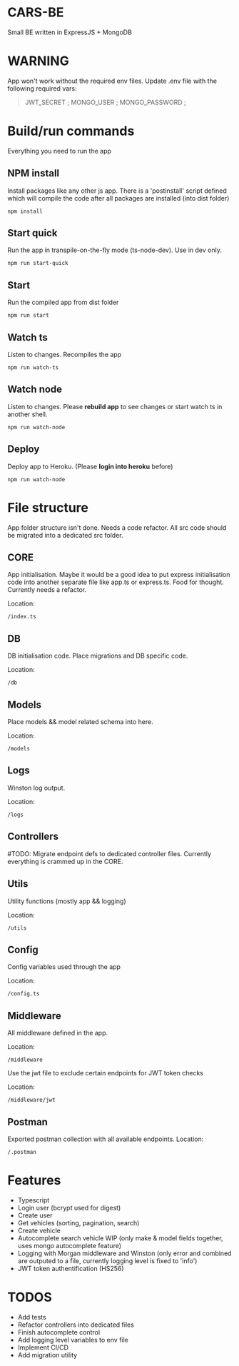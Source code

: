 # CARS-BE

Small BE written in ExpressJS + MongoDB

# WARNING
App won't work without the required env files.
Update .env file with the following required vars: 

> JWT_SECRET ; MONGO_USER ; MONGO_PASSWORD ;


# Build/run commands
Everything you need to run the app

## NPM install
Install packages like any other js app. There is a 'postinstall' script defined which will compile the code after all packages are installed (into dist folder)

    npm install



## Start quick
Run the app in transpile-on-the-fly mode (ts-node-dev).
Use in dev only.

    npm run start-quick

## Start
Run the compiled app from dist folder

    npm run start

## Watch ts
Listen to changes. Recompiles the app

    npm run watch-ts

## Watch node
Listen to changes. Please **rebuild app** to see changes or start watch ts in another shell.

    npm run watch-node

## Deploy
Deploy app to Heroku. (Please **login into heroku** before)

    npm run watch-node




# File structure

App folder structure isn't done. Needs a code refactor. All src code should be migrated into a dedicated src folder.

## CORE
App initialisation. Maybe it would  be a good idea to put express initialisation code into another separate file like app.ts or express.ts. Food for thought. Currently needs a refactor.	

Location: 

    /index.ts
    
## DB
DB initialisation code. Place migrations and DB specific code.

Location: 

    /db

## Models
Place models && model related schema into here.

Location:

    /models

## Logs
Winston log output.

Location:

    /logs


## Controllers

#TODO: Migrate endpoint defs to dedicated controller files. Currently everything is crammed up in the CORE.


## Utils
Utility functions (mostly app && logging)

Location:

    /utils
    
## Config
Config variables used through the app

Location:

    /config.ts
    
## Middleware
All middleware defined in the app.

Location:

    /middleware
Use the jwt file to exclude certain endpoints for JWT token checks

Location:

    /middleware/jwt

## Postman
Exported postman collection with all available endpoints.
Location:

    /.postman



# Features

 - Typescript
 - Login user (bcrypt used for digest)
 - Create user
 - Get vehicles (sorting, pagination, search)
 - Create vehicle
 - Autocomplete search vehicle WIP (only make & model fields together, uses mongo autocomplete feature)
 - Logging with Morgan middleware and Winston (only error and combined are outputed to a file, currently logging level is fixed to 'info')
 - JWT token authentification (HS256)

# TODOS
 - Add tests
 - Refactor controllers into dedicated files
 - Finish autocomplete control
 - Add logging level variables to env file
 - Implement CI/CD
 - Add migration utility